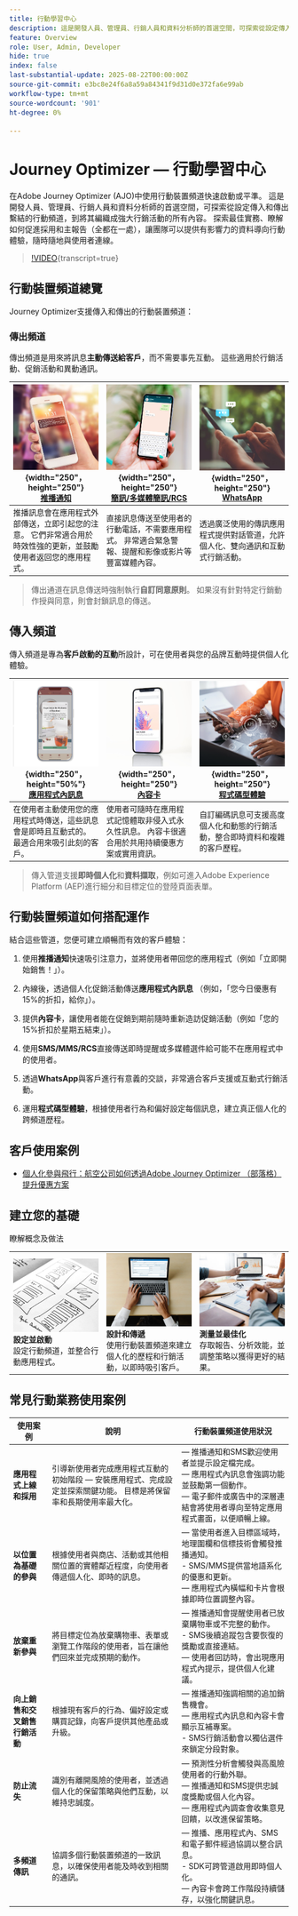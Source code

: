 ```yaml
---
title: 行動學習中心
description: 這是開發人員、管理員、行銷人員和資料分析師的首選空間，可探索從設定傳入和傳出繫結的行動頻道，到將其編織成強大行銷活動的所有內容。 探索最佳實務、瞭解如何促進採用和主報告（全都在一處），讓團隊可以提供有影響力的資料導向行動體驗，隨時隨地與使用者連線。
feature: Overview
role: User, Admin, Developer
hide: true
index: false
last-substantial-update: 2025-08-22T00:00:00Z
source-git-commit: e3bc8e24f6a8a59a84341f9d31d0e372fa6e99ab
workflow-type: tm+mt
source-wordcount: '901'
ht-degree: 0%

---
```



# Journey Optimizer — 行動學習中心

在Adobe Journey Optimizer (AJO)中使用行動裝置頻道快速啟動或平準。 這是開發人員、管理員、行銷人員和資料分析師的首選空間，可探索從設定傳入和傳出繫結的行動頻道，到將其編織成強大行銷活動的所有內容。 探索最佳實務、瞭解如何促進採用和主報告（全都在一處），讓團隊可以提供有影響力的資料導向行動體驗，隨時隨地與使用者連線。

>[!VIDEO](https://video.tv.adobe.com/v/3432681?quality=12&learn=on){transcript=true}


## 行動裝置頻道總覽

Journey Optimizer支援傳入和傳出的行動裝置頻道：

### 傳出頻道

傳出頻道是用來將訊息&#x200B;**主動傳送給客戶**，而不需要事先互動。 這些適用於行銷活動、促銷活動和異動通訊。

| ![推播通知](/help/mobile-learning-hub/assets/mobile-phone.webp){width=&quot;250&quot;， height=&quot;250&quot;}<br> **[推播通知](/help/mobile-learning-hub/channels/push-notifications-overview.md)** | ![SMS/MMS/RCS](/help/mobile-learning-hub/assets/SMS.png){width=&quot;250&quot;， height=&quot;250&quot;}<br> **[簡訊/多媒體簡訊/RCS](/help/mobile-learning-hub/channels/sms-mms-rcs-overview.md)** | ![WhatsApp](/help/mobile-learning-hub/assets/whatsapp.webp){width=&quot;250&quot;， height=&quot;250&quot;}<br> **[WhatsApp](/help/mobile-learning-hub/channels/whatsapp-overview.md)** |
|-------------------------------------|------------------------------------|-------------------------------|
| 推播訊息會在應用程式外部傳送，立即引起您的注意。 它們非常適合用於時效性強的更新，並鼓勵使用者返回您的應用程式。 | 直接訊息傳送至使用者的行動電話，不需要應用程式。 非常適合緊急警報、提醒和影像或影片等豐富媒體內容。 | 透過廣泛使用的傳訊應用程式提供對話管道，允許個人化、雙向通訊和互動式行銷活動。 |

> 傳出通道在訊息傳送時強制執行&#x200B;**自訂同意原則**。 如果沒有針對特定行銷動作授與同意，則會封鎖訊息的傳送。

## 傳入頻道

傳入頻道是專為&#x200B;**客戶啟動的互動**&#x200B;所設計，可在使用者與您的品牌互動時提供個人化體驗。

| ![應用程式內訊息](/help/mobile-learning-hub/assets/frescopa-in-app.png){width=&quot;250&quot;，height=&quot;50%&quot;}<br> **[應用程式內訊息](/help/mobile-learning-hub/channels/in-app-messages-overview.md)** | ![內容卡](/help/mobile-learning-hub/assets/content-card.jpeg){width=&quot;250&quot;， height=&quot;250&quot;}<br> **[內容卡](/help/mobile-learning-hub/channels/content-cards-overview.md)** | ![程式碼型體驗](/help/mobile-learning-hub/assets/code-based.png){width=&quot;250&quot;， height=&quot;250&quot;}<br> **[程式碼型體驗](/help/mobile-learning-hub/channels/code-based-experience-overview.md)** |
|-------------------------------------|------------------------------------|-------------------------------|
| 在使用者主動使用您的應用程式時傳送，這些訊息會是即時且互動式的。 最適合用來吸引此刻的客戶。 | 使用者可隨時在應用程式記憶體取非侵入式永久性訊息。 內容卡很適合用於共用持續優惠方案或實用資訊。 | 自訂編碼訊息可支援高度個人化和動態的行銷活動，整合即時資料和複雜的客戶歷程。 |

> 傳入管道支援&#x200B;**即時個人化**&#x200B;和&#x200B;**資料擷取**，例如可進入Adobe Experience Platform (AEP)進行細分和目標定位的登陸頁面表單。

## 行動裝置頻道如何搭配運作

結合這些管道，您便可建立順暢而有效的客戶體驗：

1. 使用&#x200B;**推播通知**&#x200B;快速吸引注意力，並將使用者帶回您的應用程式（例如「立即開始銷售！」）。

2. 內線後，透過個人化促銷活動傳送&#x200B;**應用程式內訊息** （例如，「您今日優惠有15%的折扣，給你」）。

3. 提供&#x200B;**內容卡**，讓使用者能在促銷到期前隨時重新造訪促銷活動（例如「您的15%折扣於星期五結束」）。

4. 使用&#x200B;**SMS/MMS/RCS**&#x200B;直接傳送即時提醒或多媒體選件給可能不在應用程式中的使用者。

5. 透過&#x200B;**WhatsApp**&#x200B;與客戶進行有意義的交談，非常適合客戶支援或互動式行銷活動。

6. 運用&#x200B;**程式碼型體驗**，根據使用者行為和偏好設定每個訊息，建立真正個人化的跨頻道歷程。


## 客戶使用案例

* [個人化參與飛行：航空公司如何透過Adobe Journey Optimizer （部落格）提升優惠方案](https://experienceleaguecommunities.adobe.com/t5/journey-optimizer-blogs/take-flight-with-personalization-how-airlines-can-elevate-offers/ba-p/767513)


## 建立您的基礎

瞭解概念及做法

<table style="table-layout:fixed">
  <tr style="border: 0;">
    <td>
    <a href="configure-and-launch.md"><img src="./assets/configure-message.jpg"></a>
    <div><strong>設定並啟動</strong><br/>設定行動頻道，並整合行動應用程式。</div>
    </td>
    <td>
    <a href="design-and-deliver.md"><img src="./assets/create-message.webp"></a>
    <div><strong>設計和傳遞</strong><br/>使用行動裝置頻道來建立個人化的歷程和行銷活動，以即時吸引客戶。</div>
    </td>
    <td>
    <a href="measure-and-optimize.md"><img src="./assets/reports.webp"></a>
    <div><strong>測量並最佳化</strong><br/>存取報告、分析效能，並調整策略以獲得更好的結果。
    </div>
    </td>
  </tr>
</table>

## 常見行動業務使用案例

| 使用案例 | 說明 | 行動裝置頻道使用狀況 |
|---------|-------------|----------------------|
| **應用程式上線和採用** | 引導新使用者完成應用程式互動的初始階段 — 安裝應用程式、完成設定並探索關鍵功能。 目標是將保留率和長期使用率最大化。 |  — 推播通知和SMS歡迎使用者並提示設定檔完成。<br> — 應用程式內訊息會強調功能並鼓勵第一個動作。<br> — 電子郵件或廣告中的深層連結會將使用者導向至特定應用程式畫面，以便順暢上線。 |
| **以位置為基礎的參與** | 根據使用者與商店、活動或其他相關位置的實體鄰近程度，向使用者傳遞個人化、即時的訊息。 |  — 當使用者進入目標區域時，地理圍欄和信標技術會觸發推播通知。<br>- SMS/MMS提供當地語系化的優惠和更新。<br> — 應用程式內橫幅和卡片會根據即時位置調整內容。 |
| **放棄重新參與** | 將目標定位為放棄購物車、表單或瀏覽工作階段的使用者，旨在讓他們回來並完成預期的動作。 |  — 推播通知會提醒使用者已放棄購物車或不完整的動作。<br>- SMS後續追蹤包含要恢復的獎勵或直接連結。<br> — 使用者回訪時，會出現應用程式內提示，提供個人化建議。 |
| **向上銷售和交叉銷售行銷活動** | 根據現有客戶的行為、偏好設定或購買記錄，向客戶提供其他產品或升級。 |  — 推播通知強調相關的追加銷售機會。<br> — 應用程式內訊息和內容卡會顯示互補專案。<br>- SMS行銷活動會以獨佔選件來鎖定分段對象。 |
| **防止流失** | 識別有離開風險的使用者，並透過個人化的保留策略與他們互動，以維持忠誠度。 |  — 預測性分析會觸發與高風險使用者的行動外聯。<br> — 推播通知和SMS提供忠誠度獎勵或個人化內容。<br> — 應用程式內調查會收集意見回饋，以改進保留策略。 |
| **多頻道傳訊** | 協調多個行動裝置頻道的一致訊息，以確保使用者能及時收到相關的通訊。 |  — 推播、應用程式內、SMS和電子郵件經過協調以整合訊息。<br>- SDK可跨管道啟用即時個人化。<br> — 內容卡會跨工作階段持續儲存，以強化關鍵訊息。 |


